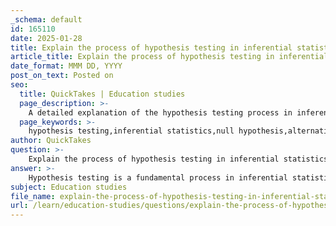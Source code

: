 ```yaml
---
_schema: default
id: 165110
date: 2025-01-28
title: Explain the process of hypothesis testing in inferential statistics.
article_title: Explain the process of hypothesis testing in inferential statistics.
date_format: MMM DD, YYYY
post_on_text: Posted on
seo:
  title: QuickTakes | Education studies
  page_description: >-
    A detailed explanation of the hypothesis testing process in inferential statistics, outlining the steps from formulating hypotheses to reporting results.
  page_keywords: >-
    hypothesis testing,inferential statistics,null hypothesis,alternative hypothesis,significance level,p-value,statistical tests,decision making,data collection
author: QuickTakes
question: >-
    Explain the process of hypothesis testing in inferential statistics.
answer: >-
    Hypothesis testing is a fundamental process in inferential statistics that allows researchers to make conclusions about a population based on sample data. Here’s a detailed explanation of the hypothesis testing process:\n\n### Steps in Hypothesis Testing\n\n1. **Formulate Hypotheses**:\n   - **Null Hypothesis (H0)**: This is a statement that there is no effect or no difference. It serves as the default or starting assumption.\n   - **Alternative Hypothesis (H1 or Ha)**: This statement reflects the presence of an effect or a difference. It is what the researcher aims to support.\n\n2. **Select a Significance Level (α)**:\n   - The significance level, often set at 0.05, represents the probability of rejecting the null hypothesis when it is actually true (Type I error). This threshold helps determine the criteria for making a decision about the hypotheses.\n\n3. **Choose the Appropriate Statistical Test**:\n   - The choice of test depends on the type of data (categorical or continuous), the number of groups being compared, and the distribution of the data. Common tests include t-tests, ANOVA, chi-square tests, and regression analysis.\n\n4. **Collect Data**:\n   - Gather data through experiments, surveys, or observational studies. Ensure that the data collection methods are reliable and valid to minimize bias.\n\n5. **Calculate the Test Statistic**:\n   - Using the chosen statistical test, calculate the test statistic (e.g., t-value, F-value, chi-square statistic) based on the sample data. This statistic helps determine how far the sample statistic is from the null hypothesis.\n\n6. **Determine the P-Value**:\n   - The p-value indicates the probability of obtaining results at least as extreme as the observed results, assuming the null hypothesis is true. A lower p-value suggests stronger evidence against the null hypothesis.\n\n7. **Make a Decision**:\n   - Compare the p-value to the significance level (α):\n     - If the p-value ≤ α, reject the null hypothesis (suggesting evidence in favor of the alternative hypothesis).\n     - If the p-value > α, fail to reject the null hypothesis (suggesting insufficient evidence to support the alternative hypothesis).\n\n8. **Draw Conclusions**:\n   - Based on the decision made in the previous step, interpret the results in the context of the research question. Discuss the implications of the findings and any limitations of the study.\n\n9. **Report Results**:\n   - Clearly communicate the findings, including the test statistic, p-value, and whether the null hypothesis was rejected or not. Provide context and relevance to the research question.\n\n### Importance of Hypothesis Testing\n\nHypothesis testing is crucial in research as it provides a structured method for making inferences about populations based on sample data. It helps researchers determine whether observed effects are statistically significant or could have occurred by chance. This process is essential for validating theories, guiding decision-making, and advancing knowledge in various fields.\n\nIn summary, hypothesis testing is a systematic approach that involves formulating hypotheses, selecting appropriate tests, analyzing data, and making informed decisions based on statistical evidence.
subject: Education studies
file_name: explain-the-process-of-hypothesis-testing-in-inferential-statistics.md
url: /learn/education-studies/questions/explain-the-process-of-hypothesis-testing-in-inferential-statistics
---
```


&nbsp;